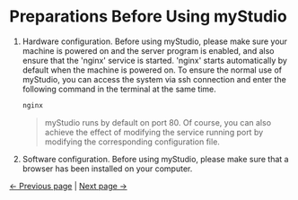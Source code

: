 # Preparations Before Using myStudio



1. Hardware configuration. Before using myStudio, please make sure your machine is powered on and the server program is enabled, and also ensure that the 'nginx' service is started. 'nginx' starts automatically by default when the machine is powered on. To ensure the normal use of myStudio, you can access the system via ssh connection and enter the following command in the terminal at the same time.
  
   ```bash
   nginx
   ```
   > myStudio runs by default on port 80. Of course, you can also achieve the effect of modifying the service running port by modifying the corresponding configuration file.

2. Software configuration. Before using myStudio, please make sure that a browser has been installed on your computer.

[← Previous page](./README.md) | [Next page →](./6.5.2-install_uninstall.md)